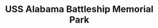 ---
layout: repo
title: "USS Alabama Battleship Memorial Park"
id: 10592
permalink: repos/10592/
---